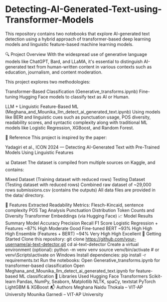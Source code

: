 # Detecting-AI-Generated-Text-using-Transformer-Models
This repository contains two notebooks that explore AI-generated text detection using a hybrid approach of transformer-based deep learning models and linguistic feature-based machine learning models.

🔍 Project Overview
With the widespread use of generative language models like ChatGPT, Bard, and LLaMA, it's essential to distinguish AI-generated text from human-written content in various contexts such as education, journalism, and content moderation.

This project explores two methodologies:

Transformer-Based Classification (Generative_transforms.ipynb)
Fine-tuning Hugging Face models to classify text as AI or Human.

LLM + Linguistic Feature-Based ML (Meghana_and_Mounika_llm_detect_ai_generated_text.ipynb)
Using models like BERt and linguistic cues such as punctuation usage, POS diversity, readability scores, and syntactic complexity along with traditional ML models like Logistic Regression, XGBoost, and Random Forest.

📄 Reference
This project is inspired by the paper:

Yadagiri et al., ICON 2024 — Detecting AI-Generated Text with Pre-Trained Models Using Linguistic Features

📊 Dataset
The dataset is compiled from multiple sources on Kaggle, and contains:

Mixed Dataset (Training dataset with reduced rows)
Testing Dataset (Testing dataset with reduced rows)
Combined raw dataset of ~29,000 rows
submissions.csv (contains the outputs)
All data files are provided in the data/ directory.

🧠 Features Extracted
Readability Metrics: Flesch-Kincaid, sentence complexity
POS Tag Analysis
Punctuation Distribution
Token Counts and Diversity
Transformer Embeddings (via Hugging Face)
📈 Model Results Summary
Model	Accuracy	Precision	Recall	F1 Score
Logistic Regression + Features	~87%	High	Moderate	Good
Fine-tuned BERT	~93%	High	High	High
Ensemble (Features + BERT)	~94%	Very High	High	Excellent
🚀 Getting Started
Clone this repository:
git clone https://github.com/your-username/ai-text-detector.git
cd ai-text-detector
Create a virtual environment (optional):
python -m venv venv
source venv/bin/activate  # or venv\Scripts\activate on Windows
Install dependencies:
pip install -r requirements.txt
Run the notebooks:
Open Generative_transforms.ipynb for transformer-based classification
Open Meghana_and_Mounika_llm_detect_ai_generated_text.ipynb for feature-based ML classification
🧪 Libraries Used
Hugging Face Transformers
Scikit-learn
Pandas, NumPy, Seaborn, Matplotlib
NLTK, spaCy, textstat
PyTorch
LightGBM & XGBoost
📬 Authors
Meghana Naidu Thokala – VIT-AP University
Mounika Garnedi – VIT-AP University
